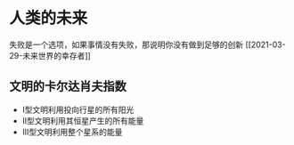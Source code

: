 # 人类的未来

失败是一个选项，如果事情没有失败，那说明你没有做到足够的创新
[[2021-03-29-未来世界的幸存者]]

 ## 文明的卡尔达肖夫指数

- I型文明利用投向行星的所有阳光
- II型文明利用其恒星产生的所有能量
- III型文明利用整个星系的能量

